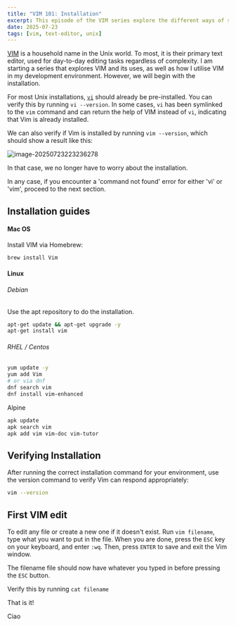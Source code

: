 ```yaml
---
title: "VIM 101: Installation"
excerpt: This episode of the VIM series explore the different ways of setting up vim on UNIX environment.
date: 2025-07-23
tags: [vim, text-editor, unix]
---
```


[VIM](https://www.vim.org/) is a household name in the Unix world. To most, it is their primary text editor, used for day-to-day editing tasks regardless of complexity. I am starting a series that explores VIM and its uses, as well as how I utilise VIM in my development environment. However, we will begin with the installation.

For most Unix installations, [`vi`](https://en.wikipedia.org/wiki/Vi_(text_editor)) should already be pre-installed. You can verify this by running `vi --version`. In some cases, `vi` has been symlinked to the `vim` command and can return the help of VIM instead of `vi`, indicating that Vim is already installed.

We can also verify if Vim is installed by running `vim --version`, which should show a result like this:

![image-20250723223236278](/assets/image-20250723223236278.png)

In that case, we no longer have to worry about the installation. 

In any case, if you encounter a 'command not found' error for either 'vi' or 'vim', proceed to the next section.

## Installation guides

#### Mac OS

Install VIM via Homebrew:

```bash
brew install Vim
```

#### Linux

###### Debian

Use the apt repository to do the installation.

```bash
apt-get update && apt-get upgrade -y
apt-get install vim
```

###### RHEL / Centos

```bash
yum update -y
yum add Vim
# or via dnf
dnf search vim
dnf install vim-enhanced
```

Alpine

```bash
apk update
apk search vim
apk add vim vim-doc vim-tutor
```

## Verifying Installation

After running the correct installation command for your environment, use the version command to verify Vim can respond appropriately:

```bash
vim --version
```

## First VIM edit
To edit any file or create a new one if it doesn't exist. Run `vim filename`, type what you want to put in the file. When you are done, press the `ESC` key on your keyboard, and enter `:wq`. Then, press `ENTER` to save and exit the Vim window.

The filename file should now have whatever you typed in before pressing the `ESC`  button.

Verify this by running `cat filename`

That is it!

Ciao
